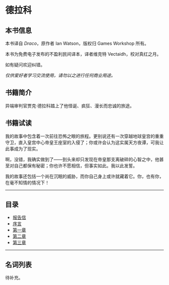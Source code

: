 # 德拉科

## 本书信息

本书译自 *Draco*，原作者 Ian Watson，版权归 Games Workshop 所有。  

本书为免费电子发布的不盈利民间译本，译者维克特 Vectaidh，校对真红之月。  

如有疑问欢迎纠错。  

*仅供爱好者学习交流使用，请勿以之进行任何商业用途。*

## 书籍简介

异端审判官贾克·德拉科踏上了他怪诞、疯狂、漫长而忠诚的旅途。

## 书籍试读

我的故事中包含着一次前往恐怖之眼的旅程。更别说还有一次穿越地球皇宫的重重守卫，直入皇宫中心帝皇王座室的入侵了；你或许会认为这实属天方夜谭，可我让此事成为了现实。
 
啊，没错，我确实做到了——到头来却只发现在帝皇那支离破碎的心智之中，他甚至对自己都保有秘密；你也许不愿相信，但事实如此。我以此发誓。
 
我的故事还包括一个尚在沉眠的威胁，而你自己身上或许就藏着它。你，也有你，在毫不知情的情况下！

***

## 目录

- [报告信](draco00) 
- [序言](draco0)
- [第一章](draco1)
- [第二章](draco2)
- [第三章](draco3)

***

## 名词列表

待补充。
